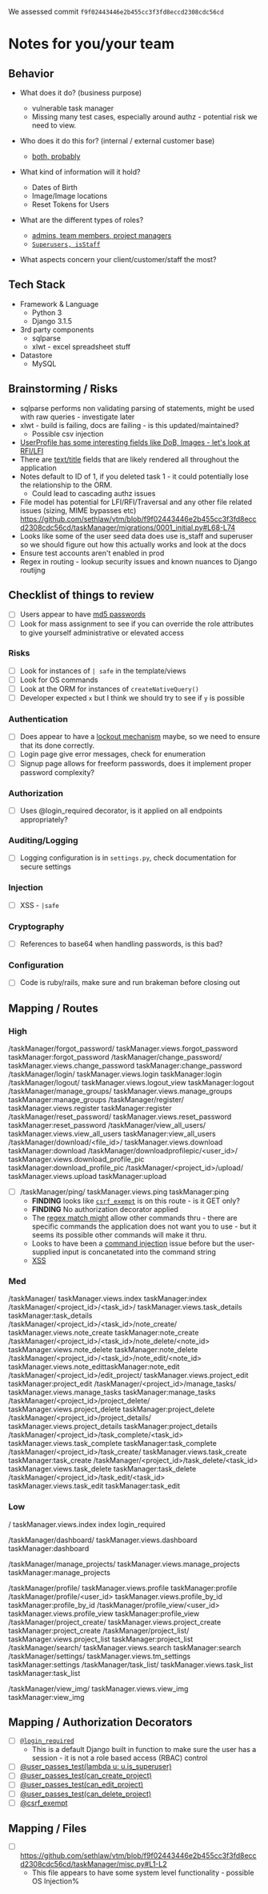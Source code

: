 We assessed commit `f9f02443446e2b455cc3f3fd8eccd2308cdc56cd`

# Notes for you/your team

## Behavior

* What does it do? (business purpose)

  * vulnerable task manager
   * Missing many test cases, especially around authz - potential risk we need to view.

* Who does it do this for? (internal / external customer base)

  * [both, probably](https://github.com/sethlaw/vtm/blob/f9f02443446e2b455cc3f3fd8eccd2308cdc56cd/taskManager/fixtures/users.json#L96-L97)

* What kind of information will it hold?
  * Dates of Birth
  * Image/Image locations
  * Reset Tokens for Users
* What are the different types of roles?
  * [admins, team members, project managers](https://github.com/sethlaw/vtm/blob/f9f02443446e2b455cc3f3fd8eccd2308cdc56cd/taskManager/fixtures/auth_group_permissions.json#L1-L84)
  * [`Superusers, isStaff`](https://github.com/sethlaw/vtm/blob/f9f02443446e2b455cc3f3fd8eccd2308cdc56cd/taskManager/fixtures/users.json#L7-L8)

* What aspects concern your client/customer/staff the most?

## Tech Stack

* Framework & Language
  * Python 3
  * Django 3.1.5
* 3rd party components
  * sqlparse
  * xlwt - excel spreadsheet stuff
* Datastore
  * MySQL


## Brainstorming / Risks

* sqlparse performs non validating parsing of statements, might be used with raw queries - investigate later
* xlwt - build is failing, docs are failing - is this updated/maintained?
  * Possible csv injection
* [UserProfile has some interesting fields like DoB, Images - let's look at RFI/LFI](https://github.com/sethlaw/vtm/blob/f9f02443446e2b455cc3f3fd8eccd2308cdc56cd/taskManager/migrations/0001_initial.py#L36-L40)
* There are [text/title](https://github.com/sethlaw/vtm/blob/f9f02443446e2b455cc3f3fd8eccd2308cdc56cd/taskManager/migrations/0001_initial.py#L47-L49) fields that are likely rendered all throughout the application
* Notes default to ID of 1, if you deleted task 1 - it could potentially lose the relationship to the ORM.
  * Could lead to cascading authz issues
* File model has potential for LFI/RFI/Traversal and any other file related issues (sizing, MIME bypasses etc) https://github.com/sethlaw/vtm/blob/f9f02443446e2b455cc3f3fd8eccd2308cdc56cd/taskManager/migrations/0001_initial.py#L68-L74
* Looks like some of the user seed data does use is_staff and superuser so we should figure out how this actually works and look at the docs
* Ensure test accounts aren't enabled in prod
* Regex in routing - lookup security issues and known nuances to Django routijng

## Checklist of things to review

- [ ] Users appear to have [md5 passwords](https://github.com/sethlaw/vtm/blob/f9f02443446e2b455cc3f3fd8eccd2308cdc56cd/taskManager/fixtures/users.json#L12-L13)
- [ ] Look for mass assignment to see if you can override the role attributes to give yourself administrative or elevated access

### Risks
- [ ] Look for instances of `| safe` in the template/views
- [ ] Look for OS commands
- [ ] Look at the ORM for instances of `createNativeQuery()`
- [ ] Developer expected `x` but I think we should try to see if `y` is possible

### Authentication
- [ ] Does appear to have a [lockout mechanism](https://github.com/sethlaw/vtm/blob/f9f02443446e2b455cc3f3fd8eccd2308cdc56cd/taskManager/fixtures/users.json#L10) maybe, so we need to ensure that its done correctly.
- [ ] Login page give error messages, check for enumeration
- [ ] Signup page allows for freeform passwords, does it implement proper password complexity?

### Authorization
- [ ] Uses @login_required decorator, is it applied on all endpoints appropriately?

### Auditing/Logging
- [ ] Logging configuration is in `settings.py`, check documentation for secure settings

### Injection
- [ ] XSS - `|safe`

### Cryptography
- [ ] References to base64 when handling passwords, is this bad?

### Configuration
- [ ] Code is ruby/rails, make sure and run brakeman before closing out

## Mapping / Routes

### High

/taskManager/forgot_password/	taskManager.views.forgot_password	taskManager:forgot_password
/taskManager/change_password/	taskManager.views.change_password	taskManager:change_password
/taskManager/login/	taskManager.views.login	taskManager:login
/taskManager/logout/	taskManager.views.logout_view	taskManager:logout
/taskManager/manage_groups/	taskManager.views.manage_groups	taskManager:manage_groups
/taskManager/register/	taskManager.views.register	taskManager:register
/taskManager/reset_password/	taskManager.views.reset_password	taskManager:reset_password
/taskManager/view_all_users/	taskManager.views.view_all_users	taskManager:view_all_users
/taskManager/download/<file_id>/	taskManager.views.download	taskManager:download
/taskManager/downloadprofilepic/<user_id>/	taskManager.views.download_profile_pic	taskManager:download_profile_pic
/taskManager/<project_id>/upload/	taskManager.views.upload	taskManager:upload

- [ ] /taskManager/ping/	taskManager.views.ping	taskManager:ping
  * **FINDING** looks like [`csrf_exempt`](https://github.com/sethlaw/vtm/blob/f9f02443446e2b455cc3f3fd8eccd2308cdc56cd/taskManager/views.py#L859-L860) is on this route - is it GET only?
  * **FINDING** No authorization decorator applied
  * The [regex match might](https://github.com/sethlaw/vtm/blob/f9f02443446e2b455cc3f3fd8eccd2308cdc56cd/taskManager/views.py#L865-L866) allow other commands thru - there are specific commands the application does not want you to use - but it seems its possible other commands will make it thru.
  * Looks to have been a [command injection](https://github.com/sethlaw/vtm/blob/f9f02443446e2b455cc3f3fd8eccd2308cdc56cd/taskManager/views.py#L868-L869) issue before but the user-supplied input is concanetated into the command string
  * [XSS](https://github.com/sethlaw/vtm/blob/f9f02443446e2b455cc3f3fd8eccd2308cdc56cd/taskManager/templates/taskManager/base_backend.html#L56-L57)


### Med

/taskManager/	taskManager.views.index	taskManager:index
/taskManager/<project_id>/<task_id>/	taskManager.views.task_details	taskManager:task_details
/taskManager/<project_id>/<task_id>/note_create/	taskManager.views.note_create	taskManager:note_create
/taskManager/<project_id>/<task_id>/note_delete/<note_id>	taskManager.views.note_delete	taskManager:note_delete
/taskManager/<project_id>/<task_id>/note_edit/<note_id>	taskManager.views.note_edittaskManager:note_edit
/taskManager/<project_id>/edit_project/	taskManager.views.project_edit	taskManager:project_edit
/taskManager/<project_id>/manage_tasks/	taskManager.views.manage_tasks	taskManager:manage_tasks
/taskManager/<project_id>/project_delete/	taskManager.views.project_delete	taskManager:project_delete
/taskManager/<project_id>/project_details/	taskManager.views.project_details	taskManager:project_details
/taskManager/<project_id>/task_complete/<task_id>	taskManager.views.task_complete	taskManager:task_complete
/taskManager/<project_id>/task_create/	taskManager.views.task_create	taskManager:task_create
/taskManager/<project_id>/task_delete/<task_id>	taskManager.views.task_delete	taskManager:task_delete
/taskManager/<project_id>/task_edit/<task_id>	taskManager.views.task_edit	taskManager:task_edit

### Low

/	taskManager.views.index	index	login_required

/taskManager/dashboard/	taskManager.views.dashboard	taskManager:dashboard

/taskManager/manage_projects/	taskManager.views.manage_projects	taskManager:manage_projects

/taskManager/profile/	taskManager.views.profile	taskManager:profile
/taskManager/profile/<user_id>	taskManager.views.profile_by_id	taskManager:profile_by_id
/taskManager/profile_view/<user_id>	taskManager.views.profile_view	taskManager:profile_view
/taskManager/project_create/	taskManager.views.project_create	taskManager:project_create
/taskManager/project_list/	taskManager.views.project_list	taskManager:project_list
/taskManager/search/	taskManager.views.search	taskManager:search
/taskManager/settings/	taskManager.views.tm_settings	taskManager:settings
/taskManager/task_list/	taskManager.views.task_list	taskManager:task_list

/taskManager/view_img/	taskManager.views.view_img	taskManager:view_img

## Mapping / Authorization Decorators

- [ ] [`@login_required`](https://github.com/sethlaw/vtm/blob/f9f02443446e2b455cc3f3fd8eccd2308cdc56cd/taskManager/views.py#L530-L531)
  * This is a default Django built in function to make sure the user has a session - it is not a role based access (RBAC) control
- [ ] [@user_passes_test(lambda u: u.is_superuser)](https://github.com/sethlaw/vtm/blob/f9f02443446e2b455cc3f3fd8eccd2308cdc56cd/taskManager/views.py#L531-L532)
- [ ] [@user_passes_test(can_create_project)](https://github.com/sethlaw/vtm/blob/f9f02443446e2b455cc3f3fd8eccd2308cdc56cd/taskManager/views.py#L354-L355)
- [ ] [@user_passes_test(can_edit_project)](https://github.com/sethlaw/vtm/blob/f9f02443446e2b455cc3f3fd8eccd2308cdc56cd/taskManager/views.py#L384-L385)
- [ ] [@user_passes_test(can_delete_project)](https://github.com/sethlaw/vtm/blob/f9f02443446e2b455cc3f3fd8eccd2308cdc56cd/taskManager/views.py#L411-L412)
- [ ] [@csrf_exempt](https://github.com/sethlaw/vtm/blob/f9f02443446e2b455cc3f3fd8eccd2308cdc56cd/taskManager/views.py#L726-L727)

## Mapping / Files

- [ ] https://github.com/sethlaw/vtm/blob/f9f02443446e2b455cc3f3fd8eccd2308cdc56cd/taskManager/misc.py#L1-L2
  * This file appears to have some system level functionality - possible OS Injection%
